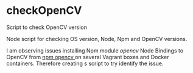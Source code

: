 # checkOpenCV
Script to check OpenCV version

Node script for checking OS version, Node, Npm and OpenCV versions.

I am observing issues installing Npm module _opencv_ Node Bindings to OpenCV from [npm opencv ](https://www.npmjs.com/package/opencv) on several Vagrant boxes and Docker containers. Therefore creating s script to try identify the issue.
